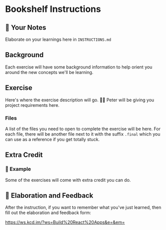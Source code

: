 # Bookshelf Instructions

## 📝 Your Notes

Elaborate on your learnings here in `INSTRUCTIONS.md`

## Background

Each exercise will have some background information to help orient you around
the new concepts we'll be learning.

## Exercise

Here's where the exercise description will go. 👨‍💼 Peter will be giving you
project requirements here.

### Files

A list of the files you need to open to complete the exercise will be here. For
each file, there will be another file next to it with the suffix `.final` which
you can use as a reference if you get totally stuck.

## Extra Credit

### 💯 Example

Some of the exercises will come with extra credit you can do.

## 🦉 Elaboration and Feedback

After the instruction, if you want to remember what you've just learned, then
fill out the elaboration and feedback form:

https://ws.kcd.im/?ws=Build%20React%20Apps&e=&em=

